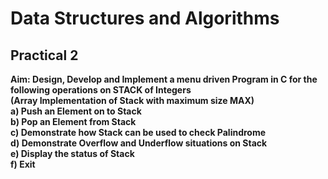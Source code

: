 # Data Structures and Algorithms
## Practical 2
**Aim: Design, Develop and Implement a menu driven Program in C for the following operations on STACK of Integers  
       (Array Implementation of Stack with maximum size MAX)  
       a) Push an Element on to Stack  
       b) Pop an Element from Stack  
       c) Demonstrate how Stack can be used to check Palindrome  
       d) Demonstrate Overflow and Underflow situations on Stack  
       e) Display the status of Stack  
       f) Exit**  
